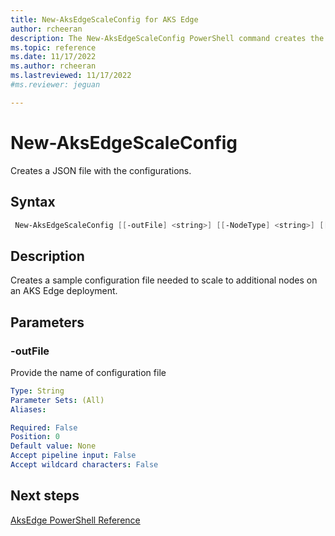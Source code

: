 ```yaml
---
title: New-AksEdgeScaleConfig for AKS Edge
author: rcheeran
description: The New-AksEdgeScaleConfig PowerShell command creates the configs needed for as new AksEdge deployment 
ms.topic: reference
ms.date: 11/17/2022
ms.author: rcheeran 
ms.lastreviewed: 11/17/2022
#ms.reviewer: jeguan

---
```


# New-AksEdgeScaleConfig

Creates a JSON file with the configurations.

## Syntax

```powershell
 New-AksEdgeScaleConfig [[-outFile] <string>] [[-NodeType] <string>] [[-LinuxIp] <string>] [[-WindowsIp] <string>] [-ControlPlane]
```

## Description
Creates a sample configuration file needed to scale to additional nodes on an AKS Edge deployment.


## Parameters

### -outFile
Provide the name of configuration file

```yaml
Type: String
Parameter Sets: (All)
Aliases:

Required: False
Position: 0
Default value: None
Accept pipeline input: False
Accept wildcard characters: False
```

## Next steps

[AksEdge PowerShell Reference](./index.md)
